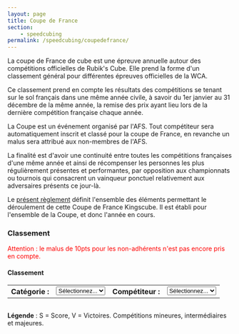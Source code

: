 ```yaml
---
layout: page
title: Coupe de France
section:
    - speedcubing
permalink: /speedcubing/coupedefrance/
---
```

La coupe de France de cube est une épreuve annuelle autour des compétitions officielles de Rubik's Cube. Elle prend la forme d'un classement général pour différentes épreuves officielles de la WCA.

Ce classement prend en compte les résultats des compétitions se tenant sur le sol français dans une même année civile, à savoir du 1er janvier au 31 décembre de la même année, la remise des prix ayant lieu lors de la dernière compétition française chaque année.

La Coupe est un événement organisé par l'AFS. Tout compétiteur sera automatiquement inscrit et classé pour la coupe de France, en revanche un malus sera attribué aux non-membres de l'AFS.

La finalité est d'avoir une continuité entre toutes les compétitions françaises d'une même année et ainsi de récompenser les personnes les plus régulièrement présentes et performantes, par opposition aux championnats ou tournois qui consacrent un vainqueur ponctuel relativement aux adversaires présents
ce jour-là.

Le [présent règlement]({{site.baseurl}}/uploads/reglementCDFDC_2015.pdf) définit l'ensemble des éléments permettant le déroulement de cette Coupe de France Kingscube. Il est établi pour l'ensemble de la Coupe, et donc l'année en cours.


### Classement

<span style="color:red">Attention : le malus de 10pts pour les non-adhérents n'est pas encore pris en compte.</span>


<script src="{{site.baseurl}}/js/cdf.js"></script>
<script>
$.getJSON("{{site.baseurl}}/uploads/rankings.json", cdf_load_json);
</script>


<h4 id="score-title">Classement</h4>

<form method="get" action="">
<table id="planning" class="planning" cellspacing="0" cellpadding="0">
<tr>
<th>Catégorie : </th>
<td><select id="select-event" class="drop" name="event" onChange="load_rankings(this.options[this.selectedIndex].id, '', true);">
<option id="">Sélectionnez...</option>
</select>
</td>
<th>Compétiteur :</th>
<td><select id="select-person" name="person" class="drop" onChange="load_rankings('', this.options[this.selectedIndex].id, true);">
<option id="">Sélectionnez...</option>
</select>
</td>
</tr>
</table>
</form>



<table class="planning" style="width:100%;font-size: 0.8em;">
<tbody id="tbody-score">
</tbody>
</table>

**Légende** : S = Score, V = Victoires. Compétitions <span class='opensize0'>mineures</span>, <span class='opensize1'>intermédiaires</span> et <span class='opensize2'>majeures</span>.



